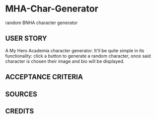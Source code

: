 # MHA-Char-Generator
random BNHA character generator 
## USER STORY

A My Hero Academia character generator. It'll be quite simple in its functionality: click a button to generate a random character, once said character is chosen their image and bio will be displayed. 

## ACCEPTANCE CRITERIA 


## SOURCES 


## CREDITS 
